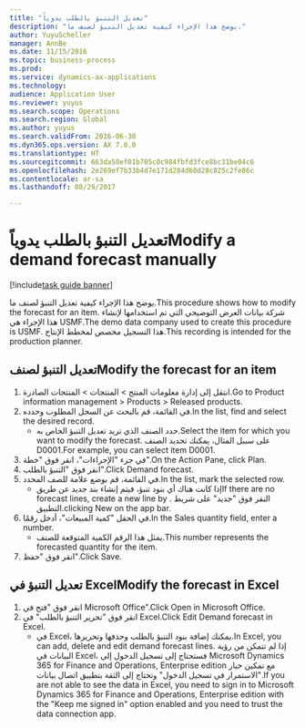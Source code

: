 ```yaml
--- 
title: "تعديل التنبؤ بالطلب يدوياً"
description: "يوضح هذا الإجراء كيفية تعديل التنبؤ لصنف ما."
author: YuyuScheller
manager: AnnBe
ms.date: 11/15/2016
ms.topic: business-process
ms.prod: 
ms.service: dynamics-ax-applications
ms.technology: 
audience: Application User
ms.reviewer: yuyus
ms.search.scope: Operations
ms.search.region: Global
ms.author: yuyus
ms.search.validFrom: 2016-06-30
ms.dyn365.ops.version: AX 7.0.0
ms.translationtype: HT
ms.sourcegitcommit: 663da58ef01b705c0c984fbfd3fce8bc31be04c6
ms.openlocfilehash: 2e269ef7b33b4d7e171d284d68d28c825c2fe86c
ms.contentlocale: ar-sa
ms.lasthandoff: 08/29/2017

---
```

# <a name="modify-a-demand-forecast-manually"></a><span data-ttu-id="d4ebb-103">تعديل التنبؤ بالطلب يدوياً</span><span class="sxs-lookup"><span data-stu-id="d4ebb-103">Modify a demand forecast manually</span></span>

[!include[task guide banner](../../includes/task-guide-banner.md)]

<span data-ttu-id="d4ebb-104">يوضح هذا الإجراء كيفية تعديل التنبؤ لصنف ما.</span><span class="sxs-lookup"><span data-stu-id="d4ebb-104">This procedure shows how to modify the forecast for an item.</span></span> <span data-ttu-id="d4ebb-105">شركة بيانات العرض التوضيحي التي تم استخدامها لإنشاء هذا الإجراء هي USMF.</span><span class="sxs-lookup"><span data-stu-id="d4ebb-105">The demo data company used to create this procedure is USMF.</span></span> <span data-ttu-id="d4ebb-106">هذا التسجيل مخصص لمخطط الإنتاج‬.</span><span class="sxs-lookup"><span data-stu-id="d4ebb-106">This recording is intended for the production planner.</span></span> 


## <a name="modify-the-forecast-for-an-item"></a><span data-ttu-id="d4ebb-107">تعديل التنبؤ لصنف</span><span class="sxs-lookup"><span data-stu-id="d4ebb-107">Modify the forecast for an item</span></span>
1. <span data-ttu-id="d4ebb-108">انتقل إلى إدارة معلومات المنتج > المنتجات > المنتجات الصادرة.</span><span class="sxs-lookup"><span data-stu-id="d4ebb-108">Go to Product information management > Products > Released products.</span></span>
2. <span data-ttu-id="d4ebb-109">في القائمة، قم بالبحث عن السجل المطلوب وحدده.</span><span class="sxs-lookup"><span data-stu-id="d4ebb-109">In the list, find and select the desired record.</span></span>
    * <span data-ttu-id="d4ebb-110">حدد الصنف الذي تريد تعديل التنبؤ الخاص به.</span><span class="sxs-lookup"><span data-stu-id="d4ebb-110">Select the item for which you want to modify the forecast.</span></span> <span data-ttu-id="d4ebb-111">على سبيل المثال، يمكنك تحديد الصنف D0001.</span><span class="sxs-lookup"><span data-stu-id="d4ebb-111">For example, you can select item D0001.</span></span>  
3. <span data-ttu-id="d4ebb-112">في جزء "الإجراءات"، انقر فوق "خطة".</span><span class="sxs-lookup"><span data-stu-id="d4ebb-112">On the Action Pane, click Plan.</span></span>
4. <span data-ttu-id="d4ebb-113">انقر فوق "التنبؤ بالطلب".</span><span class="sxs-lookup"><span data-stu-id="d4ebb-113">Click Demand forecast.</span></span>
5. <span data-ttu-id="d4ebb-114">في القائمة، قم بوضع علامة للصف المحدد.</span><span class="sxs-lookup"><span data-stu-id="d4ebb-114">In the list, mark the selected row.</span></span>
    * <span data-ttu-id="d4ebb-115">إذا كانت هناك أي بنود تنبؤ، فيتم إنشاء بند جديد عن طريق</span><span class="sxs-lookup"><span data-stu-id="d4ebb-115">If there are no forecast lines, create a new line by  .</span></span> <span data-ttu-id="d4ebb-116">النقر فوق "جديد" على شريط التطبيق.</span><span class="sxs-lookup"><span data-stu-id="d4ebb-116">clicking New on the app bar.</span></span>  
6. <span data-ttu-id="d4ebb-117">في الحقل "كمية المبيعات"، أدخل رقمًا.</span><span class="sxs-lookup"><span data-stu-id="d4ebb-117">In the Sales quantity field, enter a number.</span></span>
    * <span data-ttu-id="d4ebb-118">يمثل هذا الرقم الكمية المتوقعة للصنف.</span><span class="sxs-lookup"><span data-stu-id="d4ebb-118">This number represents the forecasted quantity for the item.</span></span>  
7. <span data-ttu-id="d4ebb-119">انقر فوق "حفظ".</span><span class="sxs-lookup"><span data-stu-id="d4ebb-119">Click Save.</span></span>

## <a name="modify-the-forecast-in-excel"></a><span data-ttu-id="d4ebb-120">تعديل التنبؤ في Excel</span><span class="sxs-lookup"><span data-stu-id="d4ebb-120">Modify the forecast in Excel</span></span>
1. <span data-ttu-id="d4ebb-121">انقر فوق "فتح في Microsoft Office".</span><span class="sxs-lookup"><span data-stu-id="d4ebb-121">Click Open in Microsoft Office.</span></span>
2. <span data-ttu-id="d4ebb-122">انقر فوق "تحرير التنبؤ بالطلب" في Excel.</span><span class="sxs-lookup"><span data-stu-id="d4ebb-122">Click Edit Demand forecast in Excel.</span></span>
    * <span data-ttu-id="d4ebb-123">في Excel، يمكنك إضافة بنود التنبؤ بالطلب وحذفها وتحريرها.</span><span class="sxs-lookup"><span data-stu-id="d4ebb-123">In Excel, you can add, delete and edit demand forecast lines.</span></span> <span data-ttu-id="d4ebb-124">إذا لم تتمكن من رؤية البيانات في Excel، فستحتاج إلى تسجيل الدخول إلى Microsoft Dynamics 365 for Finance and Operations, Enterprise edition مع تمكين خيار "الاستمرار في تسجيل الدخول" وتحتاج إلى الثقة بتطبيق اتصال بيانات.</span><span class="sxs-lookup"><span data-stu-id="d4ebb-124">If you are not able to see the data in Excel, you need to sign in to Microsoft Dynamics 365 for Finance and Operations, Enterprise edition with the "Keep me signed in" option enabled and you need to trust the data connection app.</span></span>  


